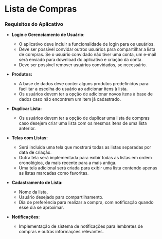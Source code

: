 # Lista de Compras
### Requisitos do Aplicativo

* **Login e Gerenciamento de Usuário:**
    * O aplicativo deve incluir a funcionalidade de login para os usuários.
    * Deve ser possível convidar outros usuários para compartilhar a lista de compras. Se o usuário convidado não tiver uma conta, um e-mail será enviado para download do aplicativo e criação da conta.
    * Deve ser possível remover usuários convidados, se necessário.

* **Produtos:**
    * A base de dados deve conter alguns produtos predefinidos para facilitar a escolha do usuário ao adicionar itens à lista.
    * Os usuários devem ter a opção de adicionar novos itens à base de dados caso não encontrem um item já cadastrado.

* **Duplicar Lista:**
    * Os usuários devem ter a opção de duplicar uma lista de compras caso desejem criar uma lista com os mesmos itens de uma lista anterior.

* **Telas com Listas:**
    * Será incluída uma tela que mostrará todas as listas separadas por data de criação.
    * Outra tela será implementada para exibir todas as listas em ordem cronológica, da mais recente para a mais antiga.
    * Uma tela adicional será criada para exibir uma lista contendo apenas as listas marcadas como favoritas.

* **Cadastramento de Lista:**
    - Nome da lista.
    - Usuário desejado para compartilhamento.
    - Dia de preferência para realizar a compra, com notificação quando esse dia se aproximar.

* **Notificações:**
    * Implementação de sistema de notificações para lembretes de compras e outras informações relevantes.
